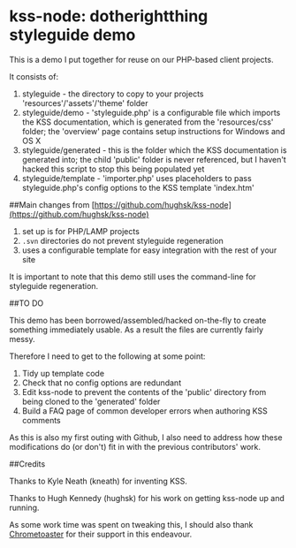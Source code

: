 # kss-node: dotherightthing styleguide demo

This is a demo I put together for reuse on our PHP-based client projects. 

It consists of:

1. styleguide - the directory to copy to your projects 'resources'/'assets'/'theme' folder
1. styleguide/demo - 'styleguide.php' is a configurable file which imports the KSS documentation, which is generated from the 'resources/css' folder; the 'overview' page contains setup instructions for Windows and OS X
1. styleguide/generated - this is the folder which the KSS documentation is generated into; the child 'public' folder is never referenced, but I haven't hacked this script to stop this being populated yet
1. styleguide/template - 'importer.php' uses placeholders to pass styleguide.php's config options to the KSS template 'index.htm'
 
##Main changes from [https://github.com/hughsk/kss-node](https://github.com/hughsk/kss-node)
 
1. set up is for PHP/LAMP projects
1. `.svn` directories do not prevent styleguide regeneration
1. uses a configurable template for easy integration with the rest of your site
 
It is important to note that this demo still uses the command-line for styleguide regeneration.
 
##TO DO

This demo has been borrowed/assembled/hacked on-the-fly to create something immediately usable. As a result the files are currently fairly messy.

Therefore I need to get to the following at some point:

1. Tidy up template code
1. Check that no config options are redundant
1. Edit kss-node to prevent the contents of the 'public' directory from being cloned to the 'generated' folder
1. Build a FAQ page of common developer errors when authoring KSS comments

As this is also my first outing with Github, I also need to address how these modifications do (or don't) fit in with the previous contributors' work.

##Credits

Thanks to Kyle Neath (kneath) for inventing KSS.

Thanks to Hugh Kennedy (hughsk) for his work on getting kss-node up and running.

As some work time was spent on tweaking this, I should also thank [Chrometoaster](http://www.chrometoaster.com) for their support in this endeavour.